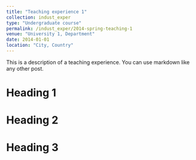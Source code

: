 ```yaml
---
title: "Teaching experience 1"
collection: indust_exper
type: "Undergraduate course"
permalink: /indust_exper/2014-spring-teaching-1
venue: "University 1, Department"
date: 2014-01-01
location: "City, Country"
---
```


This is a description of a teaching experience. You can use markdown like any other post.

Heading 1
======

Heading 2
======

Heading 3
======